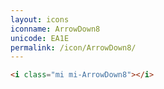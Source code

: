 ```yaml
---
layout: icons
iconname: ArrowDown8
unicode: EA1E
permalink: /icon/ArrowDown8/
---
```


``` html
<i class="mi mi-ArrowDown8"></i>
```
